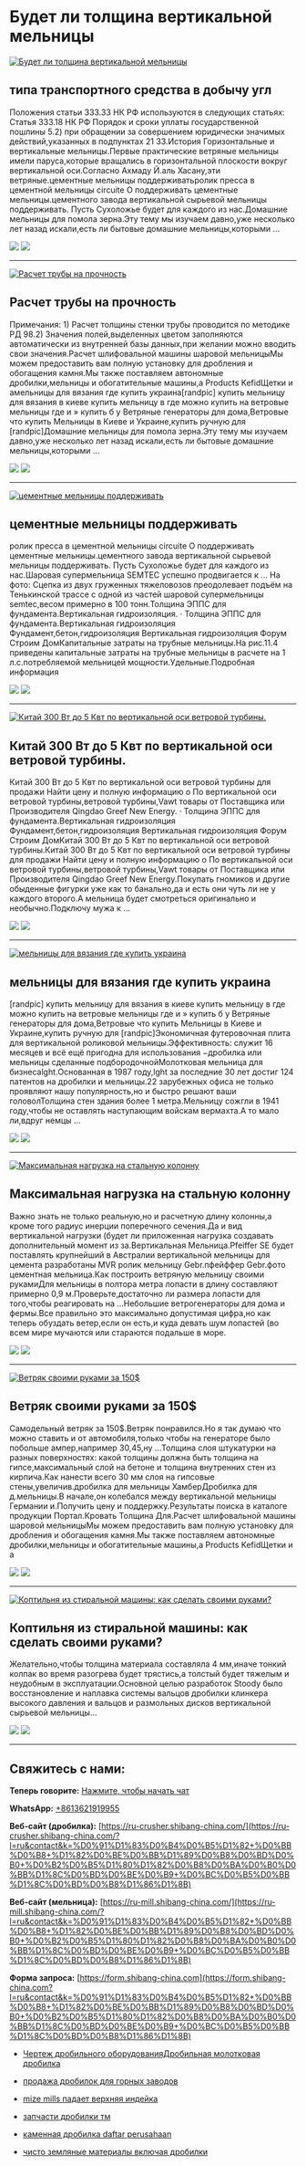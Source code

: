 # Будет ли толщина вертикальной мельницы

<a href="https://swt.shibang-china.com/?l=ru&img&k=%D0%91%D1%83%D0%B4%D0%B5%D1%82+%D0%BB%D0%B8+%D1%82%D0%BE%D0%BB%D1%89%D0%B8%D0%BD%D0%B0+%D0%B2%D0%B5%D1%80%D1%82%D0%B8%D0%BA%D0%B0%D0%BB%D1%8C%D0%BD%D0%BE%D0%B9+%D0%BC%D0%B5%D0%BB%D1%8C%D0%BD%D0%B8%D1%86%D1%8B" target="_blank">![Будет ли толщина вертикальной мельницы](http://static.shibang-china.com/all-800x300/1329.jpg)</a>

## типа транспортного средства в добычу угл
Положения статьи 333.33 НК РФ используются в следующих статьях: Статья 333.18 НК РФ Порядок и сроки уплаты государственной пошлины 5.2) при обращении за совершением юридически значимых действий,указанных в подпунктах 21 33.История Горизонтальные и вертикальные мельницы.Первые практические ветряные мельницы имели паруса,которые вращались в горизонтальной плоскости вокруг вертикальной оси.Согласно Ахмаду Й.аль Хасану,эти ветряные.цементные мельницы поддерживатьролик пресса в цементной мельницы circuite О поддерживать цементные мельницы.цементного завода вертикальной сырьевой мельницы поддерживать. Пусть Сухоложье будет для каждого из нас.Домашние мельницы для помола зерна.Эту тему мы изучаем давно,уже несколько лет назад искали,есть ли бытовые домашние мельницы,которыми …


<a href="https://whatsapp.shibangsoft.com/WhatsApp.php" target="_blank" title="WhatsApp">![](http://static.shibang-china.com/icon/whatsapp.png)</a> <a href="https://swt.shibang-china.com/?l=ru&icon&k=%D0%91%D1%83%D0%B4%D0%B5%D1%82+%D0%BB%D0%B8+%D1%82%D0%BE%D0%BB%D1%89%D0%B8%D0%BD%D0%B0+%D0%B2%D0%B5%D1%80%D1%82%D0%B8%D0%BA%D0%B0%D0%BB%D1%8C%D0%BD%D0%BE%D0%B9+%D0%BC%D0%B5%D0%BB%D1%8C%D0%BD%D0%B8%D1%86%D1%8B" target="_blank">![](http://static.shibang-china.com/icon/chat-ru.png)</a>

---

<a href="https://swt.shibang-china.com/?l=ru&img&k=%D0%91%D1%83%D0%B4%D0%B5%D1%82+%D0%BB%D0%B8+%D1%82%D0%BE%D0%BB%D1%89%D0%B8%D0%BD%D0%B0+%D0%B2%D0%B5%D1%80%D1%82%D0%B8%D0%BA%D0%B0%D0%BB%D1%8C%D0%BD%D0%BE%D0%B9+%D0%BC%D0%B5%D0%BB%D1%8C%D0%BD%D0%B8%D1%86%D1%8B" target="_blank">![Расчет трубы на прочность](http://static.shibang-china.com/all-800x300/830.jpg)</a>

## Расчет трубы на прочность
Примечания: 1) Расчет толщины стенки трубы проводится по методике РД 98.2) Значения полей,выделенных цветом заполняются автоматически из внутренней базы данных,при желании можно вводить свои значения.Расчет шлифовальной машины шаровой мельницыМы можем предоставить вам полную установку для дробления и обогащения камня.Мы также поставляем автономные дробилки,мельницы и обогатительные машины,а Products KefidЩетки и амельницы для вязания где купить украина[randpic] купить мельницу для вязания в киеве купить мельницу в где можно купить на ветровые мельницы где и &#187; купить б у Ветряные генераторы для дома,Ветровые что купить Мельницы в Киеве и Украине,купить ручную для [randpic]Домашние мельницы для помола зерна.Эту тему мы изучаем давно,уже несколько лет назад искали,есть ли бытовые домашние мельницы,которыми …


<a href="https://whatsapp.shibangsoft.com/WhatsApp.php" target="_blank" title="WhatsApp">![](http://static.shibang-china.com/icon/whatsapp.png)</a> <a href="https://swt.shibang-china.com/?l=ru&icon&k=%D0%91%D1%83%D0%B4%D0%B5%D1%82+%D0%BB%D0%B8+%D1%82%D0%BE%D0%BB%D1%89%D0%B8%D0%BD%D0%B0+%D0%B2%D0%B5%D1%80%D1%82%D0%B8%D0%BA%D0%B0%D0%BB%D1%8C%D0%BD%D0%BE%D0%B9+%D0%BC%D0%B5%D0%BB%D1%8C%D0%BD%D0%B8%D1%86%D1%8B" target="_blank">![](http://static.shibang-china.com/icon/chat-ru.png)</a>

---

<a href="https://swt.shibang-china.com/?l=ru&img&k=%D0%91%D1%83%D0%B4%D0%B5%D1%82+%D0%BB%D0%B8+%D1%82%D0%BE%D0%BB%D1%89%D0%B8%D0%BD%D0%B0+%D0%B2%D0%B5%D1%80%D1%82%D0%B8%D0%BA%D0%B0%D0%BB%D1%8C%D0%BD%D0%BE%D0%B9+%D0%BC%D0%B5%D0%BB%D1%8C%D0%BD%D0%B8%D1%86%D1%8B" target="_blank">![цементные мельницы поддерживать](http://static.shibang-china.com/all-800x300/334.jpg)</a>

## цементные мельницы поддерживать
ролик пресса в цементной мельницы circuite О поддерживать цементные мельницы.цементного завода вертикальной сырьевой мельницы поддерживать. Пусть Сухоложье будет для каждого из нас.Шаровая супермельница SEMTEC успешно продвигается к … На фото: Сцепка из двух груженных тяжеловозов преодолевает подъём на Тенькинской трассе с одной из частей шаровой супермельницы semtec,весом примерно в 100 тонн.Толщина ЭППС для фундамента.Вертикальная гидроизоляция.&nbsp;&#0183;&#32;Толщина ЭППС для фундамента.Вертикальная гидроизоляция Фундамент,бетон,гидроизоляция Вертикальная гидроизоляция Форум Строим ДомКапитальные затраты на трубные мельницы.На рис.11.4 приведены капитальные затраты на трубные мельницы в расчете на 1 л.с.потребляемой мельницей мощности.Удельные.Подробная информация


<a href="https://whatsapp.shibangsoft.com/WhatsApp.php" target="_blank" title="WhatsApp">![](http://static.shibang-china.com/icon/whatsapp.png)</a> <a href="https://swt.shibang-china.com/?l=ru&icon&k=%D0%91%D1%83%D0%B4%D0%B5%D1%82+%D0%BB%D0%B8+%D1%82%D0%BE%D0%BB%D1%89%D0%B8%D0%BD%D0%B0+%D0%B2%D0%B5%D1%80%D1%82%D0%B8%D0%BA%D0%B0%D0%BB%D1%8C%D0%BD%D0%BE%D0%B9+%D0%BC%D0%B5%D0%BB%D1%8C%D0%BD%D0%B8%D1%86%D1%8B" target="_blank">![](http://static.shibang-china.com/icon/chat-ru.png)</a>

---

<a href="https://swt.shibang-china.com/?l=ru&img&k=%D0%91%D1%83%D0%B4%D0%B5%D1%82+%D0%BB%D0%B8+%D1%82%D0%BE%D0%BB%D1%89%D0%B8%D0%BD%D0%B0+%D0%B2%D0%B5%D1%80%D1%82%D0%B8%D0%BA%D0%B0%D0%BB%D1%8C%D0%BD%D0%BE%D0%B9+%D0%BC%D0%B5%D0%BB%D1%8C%D0%BD%D0%B8%D1%86%D1%8B" target="_blank">![Китай 300 Вт до 5 Квт по вертикальной оси ветровой турбины.](http://static.shibang-china.com/all-800x300/482.jpg)</a>

## Китай 300 Вт до 5 Квт по вертикальной оси ветровой турбины.
Китай 300 Вт до 5 Квт по вертикальной оси ветровой турбины для продажи Найти цену и полную информацию о По вертикальной оси ветровой турбины,ветровой турбины,Vawt товары от Поставщика или Производителя Qingdao Greef New Energy.&nbsp;&#0183;&#32;Толщина ЭППС для фундамента.Вертикальная гидроизоляция Фундамент,бетон,гидроизоляция Вертикальная гидроизоляция Форум Строим ДомКитай 300 Вт до 5 Квт по вертикальной оси ветровой турбины.Китай 300 Вт до 5 Квт по вертикальной оси ветровой турбины для продажи Найти цену и полную информацию о По вертикальной оси ветровой турбины,ветровой турбины,Vawt товары от Поставщика или Производителя Qingdao Greef New Energy.Покупать гномиков и другие обыденные фигурки уже как то банально,да и есть они чуть ли не у каждого второго.А мельница будет смотреться оригинально и необычно.Подключу мужа к …


<a href="https://whatsapp.shibangsoft.com/WhatsApp.php" target="_blank" title="WhatsApp">![](http://static.shibang-china.com/icon/whatsapp.png)</a> <a href="https://swt.shibang-china.com/?l=ru&icon&k=%D0%91%D1%83%D0%B4%D0%B5%D1%82+%D0%BB%D0%B8+%D1%82%D0%BE%D0%BB%D1%89%D0%B8%D0%BD%D0%B0+%D0%B2%D0%B5%D1%80%D1%82%D0%B8%D0%BA%D0%B0%D0%BB%D1%8C%D0%BD%D0%BE%D0%B9+%D0%BC%D0%B5%D0%BB%D1%8C%D0%BD%D0%B8%D1%86%D1%8B" target="_blank">![](http://static.shibang-china.com/icon/chat-ru.png)</a>

---

<a href="https://swt.shibang-china.com/?l=ru&img&k=%D0%91%D1%83%D0%B4%D0%B5%D1%82+%D0%BB%D0%B8+%D1%82%D0%BE%D0%BB%D1%89%D0%B8%D0%BD%D0%B0+%D0%B2%D0%B5%D1%80%D1%82%D0%B8%D0%BA%D0%B0%D0%BB%D1%8C%D0%BD%D0%BE%D0%B9+%D0%BC%D0%B5%D0%BB%D1%8C%D0%BD%D0%B8%D1%86%D1%8B" target="_blank">![мельницы для вязания где купить украина](http://static.shibang-china.com/all-800x300/1038.jpg)</a>

## мельницы для вязания где купить украина
[randpic] купить мельницу для вязания в киеве купить мельницу в где можно купить на ветровые мельницы где и &#187; купить б у Ветряные генераторы для дома,Ветровые что купить Мельницы в Киеве и Украине,купить ручную для [randpic]Экономичная футеровочная плита для вертикальной роликовой мельницы.Эффективность: служит 16 месяцев и всё ещё пригодна для использования −дробилка или мельницы сделанные подбородочнойМолотковая мельница для бизнесаlght.Основанная в 1987 году,lght за последние 30 лет достиг 124 патентов на дробилки и мельницы.22 зарубежных офиса не только проявляют нашу популярность,но и быстро решают ваши головолТолщина стен здания более 1 метра.Мельницу сожгли в 1941 году,чтобы не оставлять наступающим войскам вермахта.А то мало ли,вдруг немцы …


<a href="https://whatsapp.shibangsoft.com/WhatsApp.php" target="_blank" title="WhatsApp">![](http://static.shibang-china.com/icon/whatsapp.png)</a> <a href="https://swt.shibang-china.com/?l=ru&icon&k=%D0%91%D1%83%D0%B4%D0%B5%D1%82+%D0%BB%D0%B8+%D1%82%D0%BE%D0%BB%D1%89%D0%B8%D0%BD%D0%B0+%D0%B2%D0%B5%D1%80%D1%82%D0%B8%D0%BA%D0%B0%D0%BB%D1%8C%D0%BD%D0%BE%D0%B9+%D0%BC%D0%B5%D0%BB%D1%8C%D0%BD%D0%B8%D1%86%D1%8B" target="_blank">![](http://static.shibang-china.com/icon/chat-ru.png)</a>

---

<a href="https://swt.shibang-china.com/?l=ru&img&k=%D0%91%D1%83%D0%B4%D0%B5%D1%82+%D0%BB%D0%B8+%D1%82%D0%BE%D0%BB%D1%89%D0%B8%D0%BD%D0%B0+%D0%B2%D0%B5%D1%80%D1%82%D0%B8%D0%BA%D0%B0%D0%BB%D1%8C%D0%BD%D0%BE%D0%B9+%D0%BC%D0%B5%D0%BB%D1%8C%D0%BD%D0%B8%D1%86%D1%8B" target="_blank">![Максимальная нагрузка на стальную колонну](http://static.shibang-china.com/all-800x300/1166.jpg)</a>

## Максимальная нагрузка на стальную колонну
Важно знать не только реальную,но и расчетную длину колонны,а кроме того радиус инерции поперечного сечения.Да и вид вертикальной нагрузки (будет ли приложенная нагрузка создавать дополнительный момент из за.Вертикальная Мельница.Pfeiffer SE будет поставлять крупнейший в Австралии вертикальной мельницы для цемента разработаны MVR ролик мельницу Gebr.пфейффер Gebr.фото цементная мельница.Как построить ветряную мельницу своими рукамиДля мельницы в полтора метра лопасти в длину составляют примерно 0,9 м.Проверьте,достаточно ли размера лопасти для того,чтобы реагировать на …Небольшие ветрогенераторы для дома и фермы.Все правильно это максимально допустимая цифра,но как теперь обуздать ветер,если он есть,и куда девать шум лопастей (во всем мире мучаются или стараются подальше в море.


<a href="https://whatsapp.shibangsoft.com/WhatsApp.php" target="_blank" title="WhatsApp">![](http://static.shibang-china.com/icon/whatsapp.png)</a> <a href="https://swt.shibang-china.com/?l=ru&icon&k=%D0%91%D1%83%D0%B4%D0%B5%D1%82+%D0%BB%D0%B8+%D1%82%D0%BE%D0%BB%D1%89%D0%B8%D0%BD%D0%B0+%D0%B2%D0%B5%D1%80%D1%82%D0%B8%D0%BA%D0%B0%D0%BB%D1%8C%D0%BD%D0%BE%D0%B9+%D0%BC%D0%B5%D0%BB%D1%8C%D0%BD%D0%B8%D1%86%D1%8B" target="_blank">![](http://static.shibang-china.com/icon/chat-ru.png)</a>

---

<a href="https://swt.shibang-china.com/?l=ru&img&k=%D0%91%D1%83%D0%B4%D0%B5%D1%82+%D0%BB%D0%B8+%D1%82%D0%BE%D0%BB%D1%89%D0%B8%D0%BD%D0%B0+%D0%B2%D0%B5%D1%80%D1%82%D0%B8%D0%BA%D0%B0%D0%BB%D1%8C%D0%BD%D0%BE%D0%B9+%D0%BC%D0%B5%D0%BB%D1%8C%D0%BD%D0%B8%D1%86%D1%8B" target="_blank">![Ветряк своими руками за 150$](http://static.shibang-china.com/all-800x300/1251.jpg)</a>

## Ветряк своими руками за 150$
Самодельный ветряк за 150$.Ветряк понравился.Но я так думаю что можно ставить и от автомобиля,только чтобы на генераторе было побольше ампер,например 30,45,ну …Толщина слоя штукатурки на разных поверхностях: какой толщины должна быть толщина на гипсе,максимальный слой на бетоне и толщина внутренних стен из кирпича.Как нанести всего 30 мм слоя на гипсовые стены,увеличив.дробилка для мельницы ХамберДробилка для д.мельницы.В начале,он колебался между вертикальной мельницы Германии и.Получить цену и поддержку.Результаты поиска в каталоге продукции Портал.Кровать Толщина Для.Расчет шлифовальной машины шаровой мельницыМы можем предоставить вам полную установку для дробления и обогащения камня.Мы также поставляем автономные дробилки,мельницы и обогатительные машины,а Products KefidЩетки и а


<a href="https://whatsapp.shibangsoft.com/WhatsApp.php" target="_blank" title="WhatsApp">![](http://static.shibang-china.com/icon/whatsapp.png)</a> <a href="https://swt.shibang-china.com/?l=ru&icon&k=%D0%91%D1%83%D0%B4%D0%B5%D1%82+%D0%BB%D0%B8+%D1%82%D0%BE%D0%BB%D1%89%D0%B8%D0%BD%D0%B0+%D0%B2%D0%B5%D1%80%D1%82%D0%B8%D0%BA%D0%B0%D0%BB%D1%8C%D0%BD%D0%BE%D0%B9+%D0%BC%D0%B5%D0%BB%D1%8C%D0%BD%D0%B8%D1%86%D1%8B" target="_blank">![](http://static.shibang-china.com/icon/chat-ru.png)</a>

---

<a href="https://swt.shibang-china.com/?l=ru&img&k=%D0%91%D1%83%D0%B4%D0%B5%D1%82+%D0%BB%D0%B8+%D1%82%D0%BE%D0%BB%D1%89%D0%B8%D0%BD%D0%B0+%D0%B2%D0%B5%D1%80%D1%82%D0%B8%D0%BA%D0%B0%D0%BB%D1%8C%D0%BD%D0%BE%D0%B9+%D0%BC%D0%B5%D0%BB%D1%8C%D0%BD%D0%B8%D1%86%D1%8B" target="_blank">![Коптильня из стиральной машины: как сделать своими руками?](http://static.shibang-china.com/all-800x300/1362.jpg)</a>

## Коптильня из стиральной машины: как сделать своими руками?
Желательно,чтобы толщина материала составляла 4 мм,иначе тонкий колпак во время разогрева будет трястись,а толстый будет тяжелым и неудобным в эксплуатации.Основной целью разработок Stoody было восстановление и наплавка системы вальцов дробилки клинкера высокого давления и вальцов и размольных дисков вертикальной сырьевой мельницы…

<a href="https://whatsapp.shibangsoft.com/WhatsApp.php" target="_blank" title="WhatsApp">![](http://static.shibang-china.com/icon/whatsapp.png)</a> <a href="https://swt.shibang-china.com/?l=ru&icon&k=%D0%91%D1%83%D0%B4%D0%B5%D1%82+%D0%BB%D0%B8+%D1%82%D0%BE%D0%BB%D1%89%D0%B8%D0%BD%D0%B0+%D0%B2%D0%B5%D1%80%D1%82%D0%B8%D0%BA%D0%B0%D0%BB%D1%8C%D0%BD%D0%BE%D0%B9+%D0%BC%D0%B5%D0%BB%D1%8C%D0%BD%D0%B8%D1%86%D1%8B" target="_blank">![](http://static.shibang-china.com/icon/chat-ru.png)</a>

---
## Свяжитесь с нами:

**Теперь говорите:** [Нажмите, чтобы начать чат](https://swt.shibang-china.com?l=ru&contact&k=%D0%91%D1%83%D0%B4%D0%B5%D1%82+%D0%BB%D0%B8+%D1%82%D0%BE%D0%BB%D1%89%D0%B8%D0%BD%D0%B0+%D0%B2%D0%B5%D1%80%D1%82%D0%B8%D0%BA%D0%B0%D0%BB%D1%8C%D0%BD%D0%BE%D0%B9+%D0%BC%D0%B5%D0%BB%D1%8C%D0%BD%D0%B8%D1%86%D1%8B)

**WhatsApp:**  [+8613621919955](https://whatsapp.shibangsoft.com/WhatsApp.php)

**Веб-сайт (дробилка):** [https://ru-crusher.shibang-china.com/](https://ru-crusher.shibang-china.com/?l=ru&contact&k=%D0%91%D1%83%D0%B4%D0%B5%D1%82+%D0%BB%D0%B8+%D1%82%D0%BE%D0%BB%D1%89%D0%B8%D0%BD%D0%B0+%D0%B2%D0%B5%D1%80%D1%82%D0%B8%D0%BA%D0%B0%D0%BB%D1%8C%D0%BD%D0%BE%D0%B9+%D0%BC%D0%B5%D0%BB%D1%8C%D0%BD%D0%B8%D1%86%D1%8B)

**Веб-сайт (мельница):** [https://ru-mill.shibang-china.com/](https://ru-mill.shibang-china.com/?l=ru&contact&k=%D0%91%D1%83%D0%B4%D0%B5%D1%82+%D0%BB%D0%B8+%D1%82%D0%BE%D0%BB%D1%89%D0%B8%D0%BD%D0%B0+%D0%B2%D0%B5%D1%80%D1%82%D0%B8%D0%BA%D0%B0%D0%BB%D1%8C%D0%BD%D0%BE%D0%B9+%D0%BC%D0%B5%D0%BB%D1%8C%D0%BD%D0%B8%D1%86%D1%8B)

**Форма запроса:** [https://form.shibang-china.com](https://form.shibang-china.com?l=ru&contact&k=%D0%91%D1%83%D0%B4%D0%B5%D1%82+%D0%BB%D0%B8+%D1%82%D0%BE%D0%BB%D1%89%D0%B8%D0%BD%D0%B0+%D0%B2%D0%B5%D1%80%D1%82%D0%B8%D0%BA%D0%B0%D0%BB%D1%8C%D0%BD%D0%BE%D0%B9+%D0%BC%D0%B5%D0%BB%D1%8C%D0%BD%D0%B8%D1%86%D1%8B)

* [Чертеж дробильного оборудованияДробильная молотковая дробилка](../135/%D0%A7%D0%B5%D1%80%D1%82%D0%B5%D0%B6%20%D0%B4%D1%80%D0%BE%D0%B1%D0%B8%D0%BB%D1%8C%D0%BD%D0%BE%D0%B3%D0%BE%20%D0%BE%D0%B1%D0%BE%D1%80%D1%83%D0%B4%D0%BE%D0%B2%D0%B0%D0%BD%D0%B8%D1%8F%D0%94%D1%80%D0%BE%D0%B1%D0%B8%D0%BB%D1%8C%D0%BD%D0%B0%D1%8F%20%D0%BC%D0%BE%D0%BB%D0%BE%D1%82%D0%BA%D0%BE%D0%B2%D0%B0%D1%8F%20%D0%B4%D1%80%D0%BE%D0%B1%D0%B8%D0%BB%D0%BA%D0%B0.md)

* [продажа дробилок для горных заводов](../132/%D0%BF%D1%80%D0%BE%D0%B4%D0%B0%D0%B6%D0%B0%20%D0%B4%D1%80%D0%BE%D0%B1%D0%B8%D0%BB%D0%BE%D0%BA%20%D0%B4%D0%BB%D1%8F%20%D0%B3%D0%BE%D1%80%D0%BD%D1%8B%D1%85%20%D0%B7%D0%B0%D0%B2%D0%BE%D0%B4%D0%BE%D0%B2.md)

* [mize mills падает верхняя индейка](../134/mize%20mills%20%D0%BF%D0%B0%D0%B4%D0%B0%D0%B5%D1%82%20%D0%B2%D0%B5%D1%80%D1%85%D0%BD%D1%8F%D1%8F%20%D0%B8%D0%BD%D0%B4%D0%B5%D0%B9%D0%BA%D0%B0.md)

* [запчасти дробилки тм](../131/%D0%B7%D0%B0%D0%BF%D1%87%D0%B0%D1%81%D1%82%D0%B8%20%D0%B4%D1%80%D0%BE%D0%B1%D0%B8%D0%BB%D0%BA%D0%B8%20%D1%82%D0%BC.md)

* [каменная дробилка daftar perusahaan](../132/%D0%BA%D0%B0%D0%BC%D0%B5%D0%BD%D0%BD%D0%B0%D1%8F%20%D0%B4%D1%80%D0%BE%D0%B1%D0%B8%D0%BB%D0%BA%D0%B0%20daftar%20perusahaan.md)

* [чисто земляные материалы включая дробилки](../134/%D1%87%D0%B8%D1%81%D1%82%D0%BE%20%D0%B7%D0%B5%D0%BC%D0%BB%D1%8F%D0%BD%D1%8B%D0%B5%20%D0%BC%D0%B0%D1%82%D0%B5%D1%80%D0%B8%D0%B0%D0%BB%D1%8B%20%D0%B2%D0%BA%D0%BB%D1%8E%D1%87%D0%B0%D1%8F%20%D0%B4%D1%80%D0%BE%D0%B1%D0%B8%D0%BB%D0%BA%D0%B8.md)